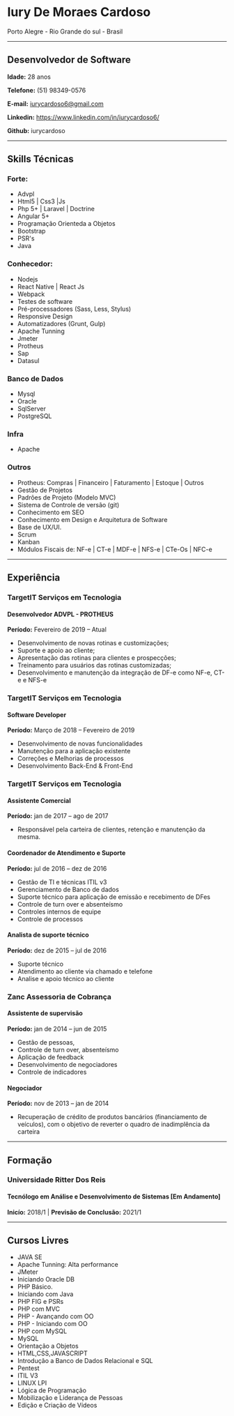 
# Iury De Moraes Cardoso

Porto Alegre - Rio Grande do sul - Brasil

--------------------------------
## Desenvolvedor de Software

**Idade:** 28 anos

**Telefone:** (51) 98349-0576

**E-mail:** iurycardoso6@gmail.com

**Linkedin:** https://www.linkedin.com/in/iurycardoso6/

**Github:** iurycardoso

______________________________________

## Skills Técnicas

### Forte:
- Advpl
- Html5 | Css3 |Js
- Php 5+ | Laravel | Doctrine
- Angular 5+ 
- Programação Orienteda a Objetos
- Bootstrap
- PSR's 
- Java

### Conhecedor: 

- Nodejs
- React Native | React Js
- Webpack
- Testes de software
- Pré-processadores (Sass, Less, Stylus)
- Responsive Design
- Automatizadores (Grunt, Gulp)
- Apache Tunning
- Jmeter
- Protheus
- Sap
- Datasul

### Banco de Dados

- Mysql
- Oracle
- SqlServer
- PostgreSQL

### Infra

- Apache

### Outros
- Protheus: Compras | Financeiro | Faturamento | Estoque | Outros
- Gestão de Projetos
- Padrões de Projeto (Modelo MVC)
- Sistema de Controle de versão (git)
- Conhecimento em SEO
- Conhecimento em Design e Arquitetura de Software
- Base de UX/UI.
- Scrum
- Kanban
- Módulos Fiscais de: NF-e | CT-e | MDF-e | NFS-e | CTe-Os | NFC-e

-----------------------------------------------------------------

## Experiência

### TargetIT Serviços em Tecnologia
#### Desenvolvedor ADVPL - PROTHEUS
**Período:** Fevereiro de 2019 – Atual

- Desenvolvimento de novas rotinas e customizações; 
- Suporte e apoio ao cliente; 
- Apresentação das rotinas para clientes e prospecções;
- Treinamento para usuários das rotinas customizadas; 
- Desenvolvimento e manutenção da integração de DF-e como NF-e, CT-e e NFS-e 



### TargetIT Serviços em Tecnologia
#### Software Developer
**Período:** Março de 2018 – Fevereiro de 2019

- Desenvolvimento de novas funcionalidades 
- Manutenção para a aplicação existente
- Correções e Melhorias de processos 
- Desenvolvimento Back-End & Front-End



### TargetIT Serviços em Tecnologia
#### Assistente Comercial
**Período:** jan de 2017 – ago de 2017

- Responsável pela carteira de clientes, retenção e manutenção da mesma. 

#### Coordenador de Atendimento e Suporte
**Período:** jul de 2016 – dez de 2016

- Gestão de TI e técnicas ITIL v3
- Gerenciamento de Banco de dados
- Suporte técnico para aplicação de emissão e recebimento de DFes 
- Controle de turn over e absenteísmo
- Controles internos de equipe
- Controle de processos 

#### Analista de suporte técnico
**Período:** dez de 2015 – jul de 2016

- Suporte técnico 
- Atendimento ao cliente via chamado e telefone 
- Analise e apoio técnico ao cliente

### Zanc Assessoria de Cobrança
#### Assistente de supervisão
**Período:** jan de 2014 – jun de 2015

- Gestão de pessoas, 
- Controle de turn over, absenteísmo
- Aplicação de feedback 
- Desenvolvimento de negociadores
- Controle de indicadores

#### Negociador
**Período:** nov de 2013 – jan de 2014

- Recuperação de crédito de produtos bancários (financiamento de veículos), com o objetivo de reverter o quadro de inadimplência da carteira

-----------------------------------------------------------------------------------------

## Formação

### Universidade Ritter Dos Reis
#### Tecnólogo em Análise e Desenvolvimento de Sistemas [Em Andamento]
**Inicío:** 2018/1 | **Previsão de Conclusão:** 2021/1

-------------------------------------------------------------------------------------------

## Cursos Livres

- JAVA SE
- Apache Tunning: Alta performance
- JMeter
- Iniciando Oracle DB
- PHP Básico.
- Iniciando com Java
- PHP FIG e PSRs
- PHP com MVC
- PHP - Avançando com OO
- PHP - Iniciando com OO
- PHP com MySQL
- MySQL
- Orientação a Objetos
- HTML,CSS,JAVASCRIPT
- Introdução a Banco de Dados Relacional e SQL
- Pentest
- ITIL V3
- LINUX LPI
- Lógica de Programação
- Mobilização e Liderança de Pessoas
- Edição e Criação de Vídeos

